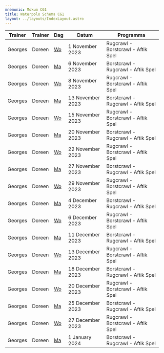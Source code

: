 ```yaml
---
mnemonic: Mokum CG1
title: Waterpolo Schema CG1
layout: ../layouts/IndexLayout.astro
---
```

| Trainer | Trainer | Dag | Datum | Programma |
|---------|---------|-----|-------|-----------|
|Georges|Doreen| [Wo](/dates/2023-11-1) | 1 November 2023 | Rugcrawl - Borstcrawl - Aftik Spel |
|Georges|Doreen| [Ma](/dates/2023-11-6) | 6 November 2023 | Borstcrawl - Rugcrawl - Aftik Spel |
|Georges|Doreen| [Wo](/dates/2023-11-8) | 8 November 2023 | Rugcrawl - Borstcrawl - Aftik Spel |
|Georges|Doreen| [Ma](/dates/2023-11-13) | 13 November 2023 | Borstcrawl - Rugcrawl - Aftik Spel |
|Georges|Doreen| [Wo](/dates/2023-11-15) | 15 November 2023 | Rugcrawl - Borstcrawl - Aftik Spel |
|Georges|Doreen| [Ma](/dates/2023-11-20) | 20 November 2023 | Borstcrawl - Rugcrawl - Aftik Spel |
|Georges|Doreen| [Wo](/dates/2023-11-22) | 22 November 2023 | Rugcrawl - Borstcrawl - Aftik Spel |
|Georges|Doreen| [Ma](/dates/2023-11-27) | 27 November 2023 | Borstcrawl - Rugcrawl - Aftik Spel |
|Georges|Doreen| [Wo](/dates/2023-11-29) | 29 November 2023 | Rugcrawl - Borstcrawl - Aftik Spel |
|Georges|Doreen| [Ma](/dates/2023-12-4) | 4 December 2023 | Borstcrawl - Rugcrawl - Aftik Spel |
|Georges|Doreen| [Wo](/dates/2023-12-6) | 6 December 2023 | Rugcrawl - Borstcrawl - Aftik Spel |
|Georges|Doreen| [Ma](/dates/2023-12-11) | 11 December 2023 | Borstcrawl - Rugcrawl - Aftik Spel |
|Georges|Doreen| [Wo](/dates/2023-12-13) | 13 December 2023 | Rugcrawl - Borstcrawl - Aftik Spel |
|Georges|Doreen| [Ma](/dates/2023-12-18) | 18 December 2023 | Borstcrawl - Rugcrawl - Aftik Spel |
|Georges|Doreen| [Wo](/dates/2023-12-20) | 20 December 2023 | Rugcrawl - Borstcrawl - Aftik Spel |
|Georges|Doreen| [Ma](/dates/2023-12-25) | 25 December 2023 | Borstcrawl - Rugcrawl - Aftik Spel |
|Georges|Doreen| [Wo](/dates/2023-12-27) | 27 December 2023 | Rugcrawl - Borstcrawl - Aftik Spel |
|Georges|Doreen| [Ma](/dates/2024-1-1) | 1 January 2024 | Borstcrawl - Rugcrawl - Aftik Spel |